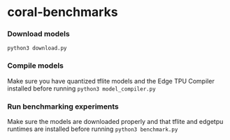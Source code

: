 # coral-benchmarks

### Download models
```python3 download.py```

### Compile models
Make sure you have quantized tflite models and the Edge TPU Compiler installed before running 
```python3 model_compiler.py```

### Run benchmarking experiments
Make sure the models are downloaded properly and that tflite and edgetpu runtimes are installed before running 
```python3 benchmark.py```
